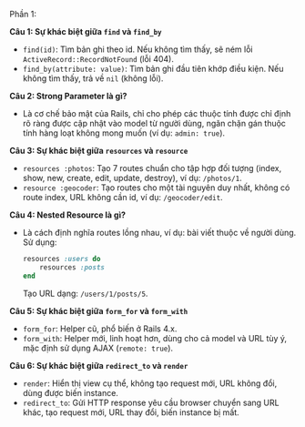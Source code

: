 Phần 1:

**Câu 1: Sự khác biệt giữa `find` và `find_by`**
- `find(id)`: Tìm bản ghi theo id. Nếu không tìm thấy, sẽ ném lỗi `ActiveRecord::RecordNotFound` (lỗi 404).
- `find_by(attribute: value)`: Tìm bản ghi đầu tiên khớp điều kiện. Nếu không tìm thấy, trả về `nil` (không lỗi).

**Câu 2: Strong Parameter là gì?**
- Là cơ chế bảo mật của Rails, chỉ cho phép các thuộc tính được chỉ định rõ ràng được cập nhật vào model từ người dùng, ngăn chặn gán thuộc tính hàng loạt không mong muốn (ví dụ: `admin: true`).

**Câu 3: Sự khác biệt giữa `resources` và `resource`**
- `resources :photos`: Tạo 7 routes chuẩn cho tập hợp đối tượng (index, show, new, create, edit, update, destroy), ví dụ: `/photos/1`.
- `resource :geocoder`: Tạo routes cho một tài nguyên duy nhất, không có route index, URL không cần id, ví dụ: `/geocoder/edit`.

**Câu 4: Nested Resource là gì?**
- Là cách định nghĩa routes lồng nhau, ví dụ: bài viết thuộc về người dùng. Sử dụng:  
    ```ruby
    resources :users do
        resources :posts
    end
    ```
    Tạo URL dạng: `/users/1/posts/5`.

**Câu 5: Sự khác biệt giữa `form_for` và `form_with`**
- `form_for`: Helper cũ, phổ biến ở Rails 4.x.
- `form_with`: Helper mới, linh hoạt hơn, dùng cho cả model và URL tùy ý, mặc định sử dụng AJAX (`remote: true`).

**Câu 6: Sự khác biệt giữa `redirect_to` và `render`**
- `render`: Hiển thị view cụ thể, không tạo request mới, URL không đổi, dùng được biến instance.
- `redirect_to`: Gửi HTTP response yêu cầu browser chuyển sang URL khác, tạo request mới, URL thay đổi, biến instance bị mất.
